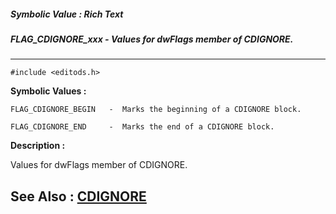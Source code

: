 ##### Symbolic Value : Rich Text
##### FLAG_CDIGNORE_xxx - Values for dwFlags member of CDIGNORE.
---
```
#include <editods.h>
```

**Symbolic Values :**

	FLAG_CDIGNORE_BEGIN	  -  Marks the beginning of a CDIGNORE block.

	FLAG_CDIGNORE_END	  -  Marks the end of a CDIGNORE block.


**Description :**

Values for dwFlags member of CDIGNORE.


**See Also :**
[CDIGNORE](/domino-c-api-docs/reference/Data/CDIGNORE)
---
